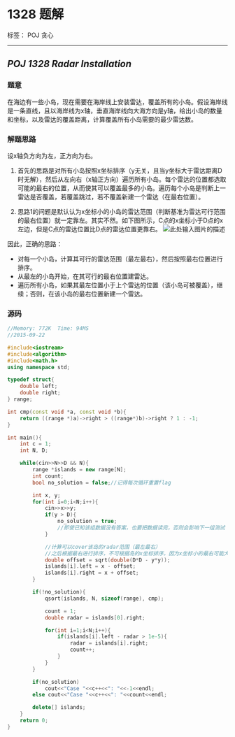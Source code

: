 # 1328 题解

标签： POJ 贪心

---

## *POJ 1328 Radar Installation*
### **题意**
在海边有一些小岛，现在需要在海岸线上安装雷达，覆盖所有的小岛。假设海岸线是一条直线，且以海岸线为x轴，垂直海岸线向大海方向是y轴，给出小岛的数量和坐标，以及雷达的覆盖距离，计算覆盖所有小岛需要的最少雷达数。

### **解题思路**
设x轴负方向为左，正方向为右。

1. 首先的思路是对所有小岛按照x坐标排序（y无关，且当y坐标大于雷达距离D时无解），然后从左向右（x轴正方向）遍历所有小岛。每个雷达的位置都选取可能的最右的位置，从而使其可以覆盖最多的小岛。遍历每个小岛是判断上一雷达是否覆盖，若覆盖跳过，若不覆盖新建一个雷达（在最右位置）。

2. 思路1的问题是默认认为x坐标小的小岛的雷达范围（判断基准为雷达可行范围的最右位置）就一定靠左。其实不然。如下图所示，C点的x坐标小于D点的x左边，但是C点的雷达位置比D点的雷达位置更靠右。
![此处输入图片的描述][1]

因此，正确的思路：
- 对每一个小岛，计算其可行的雷达范围（最左最右），然后按照最右位置进行排序。
- 从最左的小岛开始，在其可行的最右位置建雷达。
- 遍历所有小岛，如果其最左位置小于上个雷达的位置（该小岛可被覆盖），继续；否则，在该小岛的最右位置新建一个雷达。

### **源码**
```c++
//Memory: 772K	Time: 94MS
//2015-09-22

#include<iostream>
#include<algorithm>
#include<math.h>
using namespace std;

typedef struct{
	double left;
	double right;
} range;

int cmp(const void *a, const void *b){
	return ((range *)a)->right > ((range*)b)->right ? 1 : -1;
}

int main(){
	int c = 1;
	int N, D;

	while(cin>>N>>D && N){
		range *islands = new range[N];
		int count;
		bool no_solution = false;//记得每次循环重置flag

		int x, y;
		for(int i=0;i<N;i++){
			cin>>x>>y;
			if(y > D){
				no_solution = true;
				//即使已知该组数据没有答案，也要把数据读完，否则会影响下一组测试
			}

			//计算可以cover该岛的radar范围（最左最右）
			//之后根据最右进行排序，不可根据岛的x坐标排序，因为x坐标小的最右可能大
			double offset = sqrt(double(D*D - y*y));
			islands[i].left = x - offset;
			islands[i].right = x + offset;
		}

		if(!no_solution){
			qsort(islands, N, sizeof(range), cmp);

			count = 1;
			double radar = islands[0].right;

			for(int i=1;i<N;i++){
				if(islands[i].left - radar > 1e-5){
					radar = islands[i].right;
					count++;
				}
			}
		}

		if(no_solution)
			cout<<"Case "<<c++<<": "<<-1<<endl;
		else cout<<"Case "<<c++<<": "<<count<<endl;

		delete[] islands;
	}
	return 0;
}
```


  [1]: https://raw.githubusercontent.com/istoney/poj_code/master/res/1328.png
